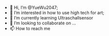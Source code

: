 - 👋 Hi, I’m @YueWu2047;
- 👀 I’m interested in how to use high tech for art;
- 🌱 I’m currently learning Ultraschallsensor
- 💞️ I’m looking to collaborate on ...
- 📫 How to reach me 

<!---
YueWu2047/YueWu2047 is a ✨ special ✨ repository because its `README.md` (this file) appears on your GitHub profile.
You can click the Preview link to take a look at your changes.
--->
